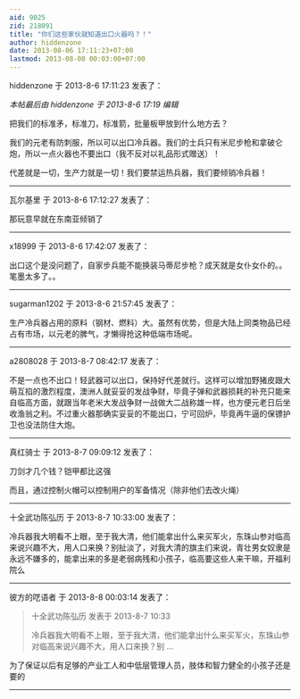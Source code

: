 ```yaml
---
aid: 9025
zid: 218091
title: "你们这些家伙就知道出口火器吗？！"
author: hiddenzone
date: 2013-08-06 17:11:23+07:00
lastmod: 2013-08-08 00:03:00+07:00
---
```


hiddenzone 于 2013-8-6 17:11:23 发表了：

_本帖最后由 hiddenzone 于 2013-8-6 17:19 编辑_

把我们的标准矛，标准刀，标准箭，批量板甲放到什么地方去？

我们的元老有防刺服，所以可以出口冷兵器。我们的士兵只有米尼步枪和拿破仑炮，所以一点火器也不要出口（我不反对以礼品形式赠送）！

代差就是一切，生产力就是一切！我们要禁运热兵器，我们要倾销冷兵器！

---

瓦尔基里 于 2013-8-6 17:12:27 发表了：

那玩意早就在东南亚倾销了

---

x18999 于 2013-8-6 17:42:07 发表了：

出口这个是没问题了，自家步兵能不能换装马蒂尼步枪？成天就是女仆女仆的。。笔墨太多了。。

---

sugarman1202 于 2013-8-6 21:57:45 发表了：

生产冷兵器占用的原料（钢材、燃料）大。虽然有优势，但是大陆上同类物品已经占有市场，以元老的脾气，才懒得抢这种低端市场呢。

---

a2808028 于 2013-8-7 08:42:17 发表了：

不是一点也不出口！轻武器可以出口，保持好代差就行。这样可以增加野猪皮跟大萌互掐的激烈程度，澳洲人就妥妥的发战争财，毕竟子弹和武器损耗的补充只能来自临高方面，就跟当年老米大发战争财一战做大二战称雄一样，也方便元老日后坐收渔翁之利。不过重火器那确实妥妥的不能出口，宁可回炉，毕竟再牛逼的保镖护卫也没法防住大炮。

---

真红骑士 于 2013-8-7 09:09:12 发表了：

刀剑才几个钱？铠甲都比这强

而且，通过控制火帽可以控制用户的军备情况（除非他们去改火绳）

---

十全武功陈弘历 于 2013-8-7 10:33:00 发表了：

冷兵器我大明看不上眼，至于我大清，他们能拿出什么来买军火，东珠山参对临高来说兴趣不大，用人口来换？别扯淡了，对我大清的旗主们来说，青壮男女奴隶是永远不嫌多的，能拿出来的多是老弱病残和小孩子，临高要这些人来干嘛，开福利院么

---

彼方的呓语者 于 2013-8-8 00:03:14 发表了：

> 十全武功陈弘历 发表于 2013-8-7 10:33
>
> 冷兵器我大明看不上眼，至于我大清，他们能拿出什么来买军火，东珠山参对临高来说兴趣不大，用人口来换？别 ...

为了保证以后有足够的产业工人和中低层管理人员，肢体和智力健全的小孩子还是要的

---
